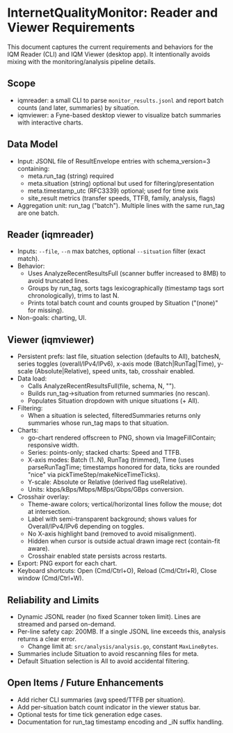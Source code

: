 # InternetQualityMonitor: Reader and Viewer Requirements

This document captures the current requirements and behaviors for the IQM Reader (CLI) and IQM Viewer (desktop app). It intentionally avoids mixing with the monitoring/analysis pipeline details.

## Scope
- iqmreader: a small CLI to parse `monitor_results.jsonl` and report batch counts (and later, summaries) by situation.
- iqmviewer: a Fyne-based desktop viewer to visualize batch summaries with interactive charts.

## Data Model
- Input: JSONL file of ResultEnvelope entries with schema_version=3 containing:
  - meta.run_tag (string) required
  - meta.situation (string) optional but used for filtering/presentation
  - meta.timestamp_utc (RFC3339) optional; used for time axis
  - site_result metrics (transfer speeds, TTFB, family, analysis, flags)
- Aggregation unit: run_tag ("batch"). Multiple lines with the same run_tag are one batch.

## Reader (iqmreader)
- Inputs: `--file`, `--n` max batches, optional `--situation` filter (exact match).
- Behavior:
  - Uses AnalyzeRecentResultsFull (scanner buffer increased to 8MB) to avoid truncated lines.
  - Groups by run_tag, sorts tags lexicographically (timestamp tags sort chronologically), trims to last N.
  - Prints total batch count and counts grouped by Situation ("(none)" for missing).
- Non-goals: charting, UI.

## Viewer (iqmviewer)
- Persistent prefs: last file, situation selection (defaults to All), batchesN, series toggles (overall/IPv4/IPv6), x-axis mode (Batch|RunTag|Time), y-scale (Absolute|Relative), speed units, tab, crosshair enabled.
- Data load:
  - Calls AnalyzeRecentResultsFull(file, schema, N, "").
  - Builds run_tag→situation from returned summaries (no rescan).
  - Populates Situation dropdown with unique situations (+ All).
- Filtering:
  - When a situation is selected, filteredSummaries returns only summaries whose run_tag maps to that situation.
- Charts:
  - go-chart rendered offscreen to PNG, shown via ImageFillContain; responsive width.
  - Series: points-only; stacked charts: Speed and TTFB.
  - X-axis modes: Batch (1..N), RunTag (trimmed), Time (uses parseRunTagTime; timestamps honored for data, ticks are rounded "nice" via pickTimeStep/makeNiceTimeTicks).
  - Y-scale: Absolute or Relative (derived flag useRelative).
  - Units: kbps/kBps/Mbps/MBps/Gbps/GBps conversion.
- Crosshair overlay:
  - Theme-aware colors; vertical/horizontal lines follow the mouse; dot at intersection.
  - Label with semi-transparent background; shows values for Overall/IPv4/IPv6 depending on toggles.
  - No X-axis highlight band (removed to avoid misalignment).
  - Hidden when cursor is outside actual drawn image rect (contain-fit aware).
  - Crosshair enabled state persists across restarts.
- Export: PNG export for each chart.
- Keyboard shortcuts: Open (Cmd/Ctrl+O), Reload (Cmd/Ctrl+R), Close window (Cmd/Ctrl+W).

## Reliability and Limits
- Dynamic JSONL reader (no fixed Scanner token limit). Lines are streamed and parsed on-demand.
- Per-line safety cap: 200MB. If a single JSONL line exceeds this, analysis returns a clear error.
  - Change limit at: `src/analysis/analysis.go`, constant `MaxLineBytes`.
- Summaries include Situation to avoid rescanning files for meta.
- Default Situation selection is All to avoid accidental filtering.

## Open Items / Future Enhancements
- Add richer CLI summaries (avg speed/TTFB per situation).
- Add per-situation batch count indicator in the viewer status bar.
- Optional tests for time tick generation edge cases.
- Documentation for run_tag timestamp encoding and _iN suffix handling.
